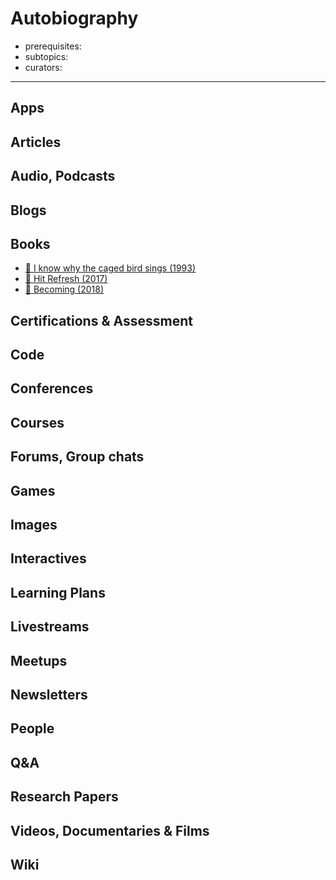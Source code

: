 # Autobiography

- prerequisites:
- subtopics:
- curators:

------

## Apps


## Articles

## Audio, Podcasts

## Blogs

## Books
- [📕 I know why the caged bird sings (1993)](https://www.goodreads.com/book/show/13214.I_Know_Why_the_Caged_Bird_Sings)
- [📕 Hit Refresh (2017)](https://www.goodreads.com/book/show/30835567-hit-refresh)
- [📕 Becoming (2018)](https://www.goodreads.com/book/show/38746485-becoming)

## Certifications & Assessment

## Code

## Conferences

## Courses

## Forums, Group chats

## Games

## Images

## Interactives

## Learning Plans

## Livestreams

## Meetups

## Newsletters

## People

## Q&A

## Research Papers

## Videos, Documentaries & Films

## Wiki
